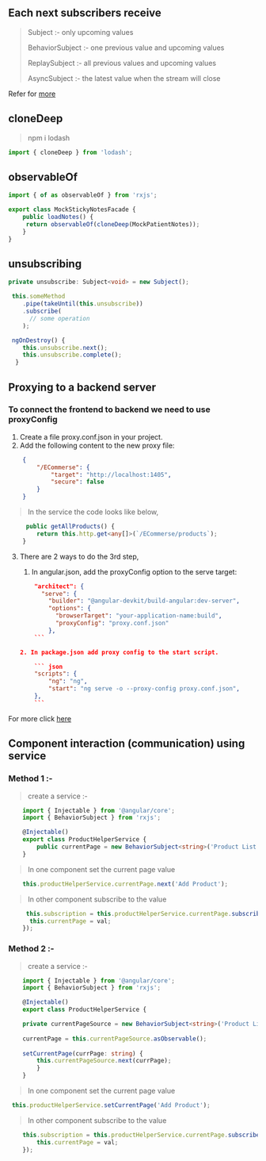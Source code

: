 
## **Each next subscribers receive**

> Subject :- only upcoming values
>
> BehaviorSubject :- one previous value and upcoming values
>
> ReplaySubject :- all previous values and upcoming values
>
> AsyncSubject :- the latest value when the stream will close

Refer for [more](http://reactivex.io/documentation/subject.html)

## **cloneDeep**

> npm i lodash

``` typescript
import { cloneDeep } from 'lodash';
```

## **observableOf**

``` typescript
import { of as observableOf } from 'rxjs';

export class MockStickyNotesFacade {
    public loadNotes() {
     return observableOf(cloneDeep(MockPatientNotes));
    }
}
```

## **unsubscribing**
  
``` typescript
private unsubscribe: Subject<void> = new Subject();

 this.someMethod
    .pipe(takeUntil(this.unsubscribe))
    .subscribe(
      // some operation
	);

 ngOnDestroy() {
    this.unsubscribe.next();
    this.unsubscribe.complete();
  }
```
  
  
## **Proxying to a backend server**

### To connect the frontend to backend we need to use proxyConfig

 1. Create a file proxy.conf.json in your project.
 2. Add the following content to the new proxy file:

``` json
	{
		"/ECommerse": {
			"target": "http://localhost:1405",
			"secure": false
		}
	}
```

> In the service the code looks like below,

``` typescript
	 public getAllProducts() {
        return this.http.get<any[]>(`/ECommerse/products`);
    }
```

 3. There are 2 ways to do the 3rd step,

	1. In angular.json, add the proxyConfig option to the serve target:

	``` json
		"architect": {
		  "serve": {
			"builder": "@angular-devkit/build-angular:dev-server",
			"options": {
			  "browserTarget": "your-application-name:build",
			  "proxyConfig": "proxy.conf.json"
			},
		```

 	2. In package.json add proxy config to the start script.

		``` json
		"scripts": {
			"ng": "ng",
			"start": "ng serve -o --proxy-config proxy.conf.json",
		},
		```

For more click [here](https://angular.io/guide/build#proxying-to-a-backend-server)


## **Component interaction (communication) using service**

### **Method 1 :-**

> create a service :- 

``` typescript
	import { Injectable } from '@angular/core';
	import { BehaviorSubject } from 'rxjs';

	@Injectable()
	export class ProductHelperService {
		public currentPage = new BehaviorSubject<string>('Product List');
	}
```

> In one component set the current page value

``` typescript
    this.productHelperService.currentPage.next('Add Product');
``` 
 
> In other component subscribe to the value 

``` typescript
	 this.subscription = this.productHelperService.currentPage.subscribe((val) => {
      this.currentPage = val;
    });
```


### **Method 2 :-**

> create a service :- 

``` typescript
	import { Injectable } from '@angular/core';
	import { BehaviorSubject } from 'rxjs';

	@Injectable()
	export class ProductHelperService {

	private currentPageSource = new BehaviorSubject<string>('Product List');
	
	currentPage = this.currentPageSource.asObservable();
	
	setCurrentPage(currPage: string) {
  		this.currentPageSource.next(currPage);
		}
	}
```

> In one component set the current page value

``` typescript
 this.productHelperService.setCurrentPage('Add Product');
```

> In other component subscribe to the value 

``` typescript
	this.subscription = this.productHelperService.currentPage.subscribe((val) => {
		this.currentPage = val;
	});
```
